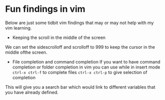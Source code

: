 # Fun findings in vim

Below are just some tidbit vim findings that may or may not help with my
vim learning.

- Keeping the scroll in the middle of the screen

We can set the sidescrolloff and scrolloff to 999 to keep the cursor in
the middle ofthe screen.

- File completion and command completion
If you want to have command completion or folder completion in vim you
can use while in insert mode
`ctrl-x ctrl-f` to complete files
`ctrl-x ctrl-p` to give selection of completion

This will give you a search bar which would link to different variables
that you have already defined.



